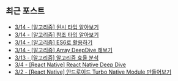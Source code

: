 


## 최근 포스트
 - [3/14 - [알고리즘] 원시 타입 알아보기](https://kdn0325.github.io/algorithm/2025-03-14-1.html)
 - [3/14 - [알고리즘] 참조 타입 알아보기](https://kdn0325.github.io/algorithm/2025-03-14-2.html)
 - [3/14 - [알고리즘] ES6로 활용하기](https://kdn0325.github.io/algorithm/2025-03-14-3.html)
 - [3/14 - [알고리즘] Array DeepDive 해보기](https://kdn0325.github.io/algorithm/2025-03-14-4.html)
 - [3/13 - [알고리즘] 알고리즘 효율 분석](https://kdn0325.github.io/algorithm/2025-03-13-1.html)
 - [3/4 - [React Native] React Native Deep Dive](https://kdn0325.github.io/development/2025-03-04-1.html)
 - [3/2 - [React Native] 안드로이드 Turbo Native Module 만들어보기](https://kdn0325.github.io/development/2025-03-02-1.html)

